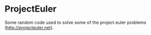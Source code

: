 ProjectEuler
============

Some random code used to solve some of the project euler problems (http://projecteuler.net).

